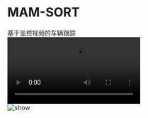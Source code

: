 # MAM-SORT
基于监控视频的车辆跟踪<br>
![](https://github.com/wuchuimao/MAM-SORT/blob/main/MVI-39311.mp4)<br>
<img src="https://github.com/wuchuimao/MAM-SORT/blob/main/MVI-39311.gif" alt="show" />
